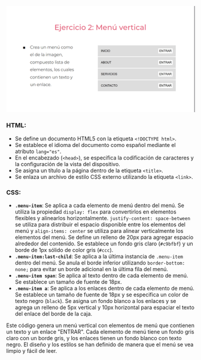 ![](https://github.com/JhoanSB0608/practicaFlex/blob/ejercicio2/storage/img/ejercicio2.png)

### HTML:
- Se define un documento HTML5 con la etiqueta `<!DOCTYPE html>`.
- Se establece el idioma del documento como español mediante el atributo `lang="es"`.
- En el encabezado (`<head>`), se especifica la codificación de caracteres y la configuración de la vista del dispositivo.
- Se asigna un título a la página dentro de la etiqueta `<title>`.
- Se enlaza un archivo de estilo CSS externo utilizando la etiqueta `<link>`.

### CSS:
- **`.menu-item`**: Se aplica a cada elemento de menú dentro del menú. Se utiliza la propiedad `display: flex` para convertirlos en elementos flexibles y alinearlos horizontalmente. `justify-content: space-between` se utiliza para distribuir el espacio disponible entre los elementos del menú y `align-items: center` se utiliza para alinear verticalmente los elementos del menú. Se define un relleno de 20px para agregar espacio alrededor del contenido. Se establece un fondo gris claro (`#c9bfbf`) y un borde de 1px sólido de color gris (`#ccc`).
- **`.menu-item:last-child`**: Se aplica a la última instancia de `.menu-item` dentro del menú. Se anula el borde inferior utilizando `border-bottom: none;` para evitar un borde adicional en la última fila del menú.
- **`.menu-item span`**: Se aplica al texto dentro de cada elemento de menú. Se establece un tamaño de fuente de 18px.
- **`.menu-item a`**: Se aplica a los enlaces dentro de cada elemento de menú. Se establece un tamaño de fuente de 18px y se especifica un color de texto negro (`black`). Se asigna un fondo blanco a los enlaces y se agrega un relleno de 5px vertical y 10px horizontal para espaciar el texto del enlace del borde de la caja.

Este código genera un menú vertical con elementos de menú que contienen un texto y un enlace "ENTRAR". Cada elemento de menú tiene un fondo gris claro con un borde gris, y los enlaces tienen un fondo blanco con texto negro. El diseño y los estilos se han definido de manera que el menú se vea limpio y fácil de leer.